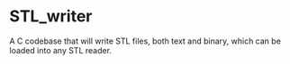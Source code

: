 # STL_writer
A C codebase that will write STL files, both text and binary, which can be loaded into any STL reader.
